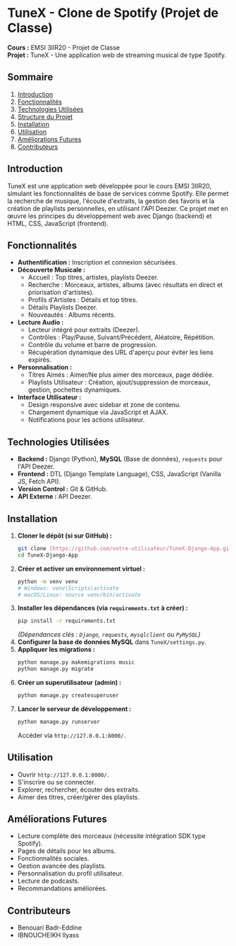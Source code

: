 # TuneX - Clone de Spotify (Projet de Classe)

**Cours :** EMSI 3IIR20 - Projet de Classe  
**Projet :** TuneX - Une application web de streaming musical de type Spotify.

## Sommaire

1.  [Introduction](#introduction)
2.  [Fonctionnalités](#fonctionnalités)
3.  [Technologies Utilisées](#technologies-utilisées)
4.  [Structure du Projet](#structure-du-projet)
5.  [Installation](#installation)
6.  [Utilisation](#utilisation)
7.  [Améliorations Futures](#améliorations-futures)
8.  [Contributeurs](#contributeurs)

## Introduction

TuneX est une application web développée pour le cours EMSI 3IIR20, simulant les fonctionnalités de base de services comme Spotify. Elle permet la recherche de musique, l'écoute d'extraits, la gestion des favoris et la création de playlists personnelles, en utilisant l'API Deezer. Ce projet met en œuvre les principes du développement web avec Django (backend) et HTML, CSS, JavaScript (frontend).

## Fonctionnalités

* **Authentification :** Inscription et connexion sécurisées.
* **Découverte Musicale :**
    * Accueil : Top titres, artistes, playlists Deezer.
    * Recherche : Morceaux, artistes, albums (avec résultats en direct et priorisation d'artistes).
    * Profils d'Artistes : Détails et top titres.
    * Détails Playlists Deezer.
    * Nouveautés : Albums récents.
* **Lecture Audio :**
    * Lecteur intégré pour extraits (Deezer).
    * Contrôles : Play/Pause, Suivant/Précédent, Aléatoire, Répétition.
    * Contrôle du volume et barre de progression.
    * Récupération dynamique des URL d'aperçu pour éviter les liens expirés.
* **Personnalisation :**
    * Titres Aimés : Aimer/Ne plus aimer des morceaux, page dédiée.
    * Playlists Utilisateur : Création, ajout/suppression de morceaux, gestion, pochettes dynamiques.
* **Interface Utilisateur :**
    * Design responsive avec sidebar et zone de contenu.
    * Chargement dynamique via JavaScript et AJAX.
    * Notifications pour les actions utilisateur.

## Technologies Utilisées

* **Backend :** Django (Python), **MySQL** (Base de données), `requests` pour l'API Deezer.
* **Frontend :** DTL (Django Template Language), CSS, JavaScript (Vanilla JS, Fetch API).
* **Version Control :** Git & GitHub.
* **API Externe :** API Deezer.

## Installation

1.  **Cloner le dépôt (si sur GitHub) :**
    ```bash
    git clone [https://github.com/votre-utilisateur/TuneX-Django-App.git](https://github.com/votre-utilisateur/TuneX-Django-App.git)
    cd TuneX-Django-App
    ```
2.  **Créer et activer un environnement virtuel :**
    ```bash
    python -m venv venv
    # Windows: venv\Scripts\activate
    # macOS/Linux: source venv/bin/activate
    ```
3.  **Installer les dépendances (via `requirements.txt` à créer) :**
    ```bash
    pip install -r requirements.txt 
    ```
    *(Dépendances clés : `Django`, `requests`, `mysqlclient` ou `PyMySQL`)*
4.  **Configurer la base de données MySQL** dans `TuneX/settings.py`.
5.  **Appliquer les migrations :**
    ```bash
    python manage.py makemigrations music
    python manage.py migrate
    ```
6.  **Créer un superutilisateur (admin) :**
    ```bash
    python manage.py createsuperuser
    ```
7.  **Lancer le serveur de développement :**
    ```bash
    python manage.py runserver
    ```
    Accéder via `http://127.0.0.1:8000/`.

## Utilisation

* Ouvrir `http://127.0.0.1:8000/`.
* S'inscrire ou se connecter.
* Explorer, rechercher, écouter des extraits.
* Aimer des titres, créer/gérer des playlists.

## Améliorations Futures

* Lecture complète des morceaux (nécessite intégration SDK type Spotify).
* Pages de détails pour les albums.
* Fonctionnalités sociales.
* Gestion avancée des playlists.
* Personnalisation du profil utilisateur.
* Lecture de podcasts.
* Recommandations améliorées.

## Contributeurs

* Benouari Badr-Eddine
* IBNOUCHEIKH Ilyass

